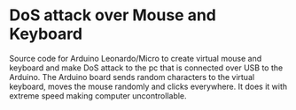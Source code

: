 # DoS attack over Mouse and Keyboard
Source code for Arduino Leonardo/Micro to create virtual mouse and keyboard and make DoS attack to the pc that is connected over USB to the Arduino. The Arduino board sends random characters to the virtual keyboard, moves the mouse randomly and clicks everywhere. It does it with extreme speed making computer uncontrollable.
